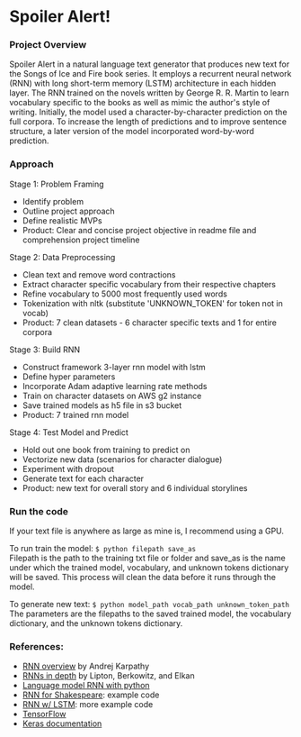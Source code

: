 # Spoiler Alert!

### Project Overview
Spoiler Alert in a natural language text generator that produces new text for the Songs of Ice and Fire book series. It employs a recurrent neural network (RNN) with long short-term memory (LSTM) architecture in each hidden layer. The RNN trained on the novels written by George R. R. Martin to learn vocabulary specific to the books as well as mimic the author's style of writing. Initially, the model used a character-by-character prediction on the full corpora. To increase the length of predictions and to improve sentence structure, a later version of the model incorporated word-by-word prediction.

### Approach

Stage 1: Problem Framing
- Identify problem
- Outline project approach
- Define realistic MVPs
- Product: Clear and concise project objective in readme file and comprehension project timeline

Stage 2: Data Preprocessing
- Clean text and remove word contractions
- Extract character specific vocabulary from their respective chapters
- Refine vocabulary to 5000 most frequently used words
- Tokenization with nltk (substitute 'UNKNOWN_TOKEN' for token not in vocab)
- Product: 7 clean datasets - 6 character specific texts and 1 for entire corpora

Stage 3: Build RNN
- Construct framework 3-layer rnn model with lstm
- Define hyper parameters
- Incorporate Adam adaptive learning rate methods
- Train on character datasets on AWS g2 instance
- Save trained models as h5 file in s3 bucket
- Product: 7 trained rnn model

Stage 4: Test Model and Predict
- Hold out one book from training to predict on
- Vectorize new data (scenarios for character dialogue)
- Experiment with dropout
- Generate text for each character
- Product: new text for overall story and 6 individual storylines


### Run the code
If your text file is anywhere as large as mine is, I recommend using a GPU.  

To run train the model:
`$ python filepath save_as`  
Filepath is the path to the training txt file or folder and save_as is the name under which the trained model, vocabulary, and unknown tokens dictionary will be saved. This process will clean the data before it runs through the model.

To generate new text:
`$ python model_path vocab_path unknown_token_path`  
The parameters are the filepaths to the saved trained model, the vocabulary dictionary, and the unknown tokens dictionary.


### References:

- [RNN overview](http://karpathy.github.io/2015/05/21/rnn-effectiveness/) by Andrej Karpathy
- [RNNs in depth](https://arxiv.org/pdf/1506.00019.pdf) by Lipton, Berkowitz, and Elkan
- [Language model RNN with python](http://www.wildml.com/2015/09/recurrent-neural-networks-tutorial-part-2-implementing-a-language-model-rnn-with-python-numpy-and-theano/)
- [RNN for Shakespeare](https://github.com/martin-gorner/tensorflow-rnn-shakespeare): example code
- [RNN w/ LSTM](https://pythonprogramming.net/rnn-tensorflow-python-machine-learning-tutorial/): more example code
- [TensorFlow](https://www.tensorflow.org/tutorials/recurrent)
- [Keras documentation](https://keras.io/)
